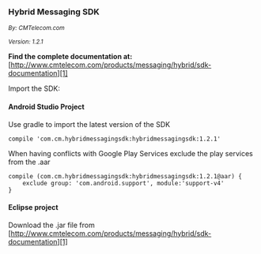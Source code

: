 ### Hybrid Messaging SDK
<sub>*By: CMTelecom.com*</sub>

<sub>*Version: 1.2.1*</sub>

**Find the complete documentation at:** </br>
[http://www.cmtelecom.com/products/messaging/hybrid/sdk-documentation][1]

Import the SDK:

#### Android Studio Project
Use gradle to import the latest version of the SDK

    compile 'com.cm.hybridmessagingsdk:hybridmessagingsdk:1.2.1'
    
When having conflicts with Google Play Services exclude the play services from the .aar 

    
    compile (com.cm.hybridmessagingsdk:hybridmessagingsdk:1.2.1@aar) {
        exclude group: 'com.android.support', module:'support-v4'
    }    
    

#### Eclipse project
Download the .jar file from [http://www.cmtelecom.com/products/messaging/hybrid/sdk-documentation][1]

[1]: http://www.cmtelecom.com/products/messaging/hybrid/sdk-documentation
